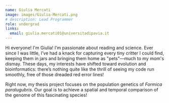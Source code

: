 ```yaml
---
name: Giulia Mercati
image: images/Giulia-Mercati.png
# description: Lead Programmer
role: undergrad
links:
  email: giulia.mercati01@universitadipavia.it
---
```


Hi everyone! I'm Giulia! I'm passionate about reading and science. Ever since I was little, I’ve had a knack for capturing every tiny critter I could find, keeping them in jars and bringing them home as "pets"—much to my mom's dismay. These days, my interests have shifted toward evolution and bioinformatics: there’s nothing quite like the thrill of seeing my code run smoothly, free of those dreaded red error lines!  

Right now, my thesis project focuses on the population genetics of *Formica paralugubris*. Our goal is to achieve a spatial and temporal comparison of the genome of this fascinating species!
